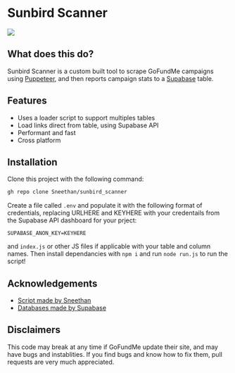 
# Sunbird Scanner




![](https://cdn.thebeesnees.lol/scanner-banner.png)

## What does this do?

Sunbird Scanner is a custom built tool to scrape GoFundMe campaigns using [Puppeteer](https://pptr.dev/), and then reports campaign stats to a [Supabase](https://supabase.com/) table.

## Features

- Uses a loader script to support multiples tables
- Load links direct from table, using Supabase API
- Performant and fast
- Cross platform


## Installation

Clone this project with the following command:

```bash
gh repo clone Sneethan/sunbird_scanner
```
Create a file called ``.env`` and populate it with the following format of credentials, replacing URLHERE and KEYHERE with your credentails from the Supabase API dashboard for your prject:

```SUPABASE_URL=URLHERE
SUPABASE_ANON_KEY=KEYHERE
```

and ``index.js`` or other JS files if applicable with your table and column names. Then install dependancies with ``npm i`` and run ``node run.js`` to run the script!
    
## Acknowledgements

 - [Script made by Sneethan](https://sneethan.xyz)
 - [Databases made by Supabase](https://supabase.com/)

## Disclaimers

This code may break at any time if GoFundMe update their site, and may have bugs and instablities. If you find bugs and know how to fix them, pull requests are very much appreciated.

